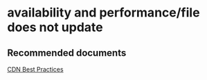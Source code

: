 <properties
	pageTitle="availability and performance/file does not update"
	description="availability and performance/file does not update"
	service="microsoft.cdn"
	resource="profiles"
	authors="aashu"
	displayOrder=""
	selfHelpType="generic"
	supportTopicIds="32302789"
	resourceTags=""
	productPesIds="15528"
	cloudEnvironments="public"
/>

# availability and performance/file does not update


## **Recommended documents**
[CDN Best Practices](https://azure.microsoft.com/documentation/articles/best-practices-cdn/)
